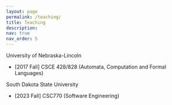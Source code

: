 ```yaml
---
layout: page
permalink: /teaching/
title: Teaching
description: 
nav: true
nav_order: 5
---
```


University of Nebraska-Lincoln
- [2017 Fall] CSCE 428/828 (Automata, Computation and Formal Languages)

South Dakota State University
- [2023 Fall] CSC770 (Software Engineering)
